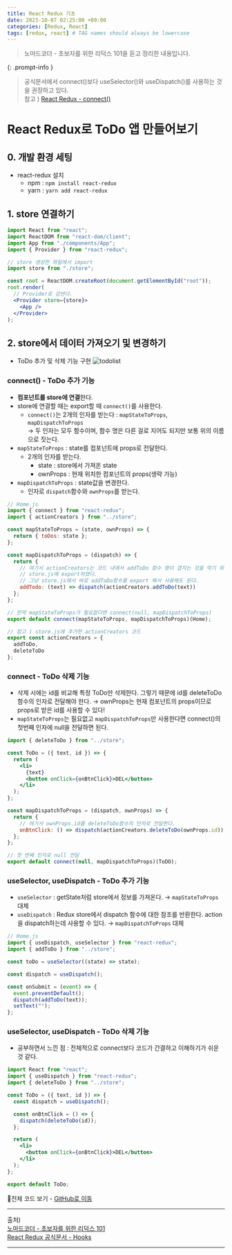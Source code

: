 ```yaml
---
title: React Redux 기초
date: 2023-10-07 02:25:00 +09:00
categories: [Redux, React]
tags: [redux, react] # TAG names should always be lowercase
---
```


> 노마드코더 - 초보자를 위한 리덕스 101을 듣고 정리한 내용입니다.

{: .prompt-info }

> 공식문서에서 connect()보다 useSelector()와 useDispatch()를 사용하는 것을 권장하고 있다.<br/>
> 참고 ) <a href='https://react-redux.js.org/api/connect' target="\_blank">React Redux - connect()</a>

# React Redux로 ToDo 앱 만들어보기

## 0. 개발 환경 세팅

- react-redux 설치
  - npm : `npm install react-redux`
  - yarn : `yarn add react-redux`

## 1. store 연결하기

```jsx
import React from "react";
import ReactDOM from "react-dom/client";
import App from "./components/App";
import { Provider } from "react-redux";

// store 생성한 파일에서 import
import store from "./store";

const root = ReactDOM.createRoot(document.getElementById("root"));
root.render(
  // Provider로 감싼다.
  <Provider store={store}>
    <App />
  </Provider>
);
```

## 2. store에서 데이터 가져오기 및 변경하기

- ToDo 추가 및 삭제 기능 구현
  ![todolist](https://github.com/DawonOh/DawonOh.github.io/assets/89020079/833d3662-5513-49b1-acbc-6c8db4dc0439)

### connect() - ToDo 추가 기능

- <b>컴포넌트를 store에 연결</b>한다.
- store에 연결할 때는 export할 때 `connect()`를 사용한다.
  - `connect()`는 2개의 인자를 받는다 : `mapStateToProps`, `mapDispatchToProps`<br/>
    → 두 인자는 모두 함수이며, 함수 명은 다른 걸로 지어도 되지만 보통 위의 이름으로 짓는다.
- `mapStateToProps` : state를 컴포넌트에 props로 전달한다.
  - 2개의 인자를 받는다.
    - state : store에서 가져온 state
    - ownProps : 현재 위치한 컴포넌트의 props(생략 가능)
- `mapDispatchToProps` : state값을 변경한다.
  - 인자로 `dispatch`함수와 `ownProps`를 받는다.

```jsx
// Home.js
import { connect } from "react-redux";
import { actionCreators } from "../store";

const mapStateToProps = (state, ownProps) => {
  return { toDos: state };
};

const mapDispatchToProps = (dispatch) => {
  return {
    // 여기서 actionCreators는 코드 내에서 addToDo 함수 명이 겹치는 것을 막기 위해서
    // store.js에 export하였다.
    // 그냥 store.js에서 바로 addToDo함수를 export 해서 사용해도 된다.
    addTodo: (text) => dispatch(actionCreators.addToDo(text))
  };
};

// 만약 mapStateToProps가 필요없다면 connect(null, mapDispatchToProps)
export default connect(mapStateToProps, mapDispatchToProps)(Home);

// 참고 ) store.js에 추가한 actionCreators 코드
export const actionCreators = {
  addToDo,
  deleteToDo
};
```

### connect - ToDo 삭제 기능

- 삭제 시에는 id를 비교해 특정 ToDo만 삭제한다. 그렇기 때문에 id를 deleteToDo함수의 인자로 전달해야 한다.
  → ownProps는 현재 컴포넌트의 props이므로 props로 받은 id를 사용할 수 있다!
- `mapStateToProps`는 필요없고 `mapDispatchToProps`만 사용한다면 connect()의 첫번째 인자에 null을 전달하면 된다.

```jsx
import { deleteToDo } from "../store";

const ToDo = ({ text, id }) => {
  return (
    <li>
      {text}
      <button onClick={onBtnClick}>DEL</button>
    </li>
  );
};

const mapDispatchToProps = (dispatch, ownProps) => {
  return {
    // 여기서 ownProps.id를 deleteToDo함수의 인자로 전달한다.
    onBtnClick: () => dispatch(actionCreators.deleteToDo(ownProps.id))
  };
};

// 첫 번째 인자로 null 전달
export default connect(null, mapDispatchToProps)(ToDO);
```

### useSelector, useDispatch - ToDo 추가 기능

- `useSelector` : getState처럼 store에서 정보를 가져온다. → `mapStateToProps` 대체
- `useDispatch` : Redux store에서 dispatch 함수에 대한 참조를 반환한다. action을 dispatch하는데 사용할 수 있다. → `mapDispatchToProps` 대체

```jsx
// Home.js
import { useDispatch, useSelector } from "react-redux";
import { addToDo } from "../store";

const toDo = useSelector((state) => state);

const dispatch = useDispatch();

const onSubmit = (event) => {
  event.preventDefault();
  dispatch(addToDo(text));
  setText("");
};
```

### useSelector, useDispatch - ToDo 삭제 기능

- 공부하면서 느낀 점 : 전체적으로 connect보다 코드가 간결하고 이해하기가 쉬운 것 같다.

```jsx
import React from "react";
import { useDispatch } from "react-redux";
import { deleteToDo } from "../store";

const ToDo = ({ text, id }) => {
  const dispatch = useDispatch();

  const onBtnClick = () => {
    dispatch(deleteToDo(id));
  };

  return (
    <li>
      <button onClick={onBtnClick}>DEL</button>
    </li>
  );
};

export default ToDo;
```

🙂전체 코드 보기 - <a href='https://github.com/DawonOh/vanilla-redux/tree/4.react_redux' target="\_blank">GitHub로 이동</a>

---

출처) <br/>
<a href='https://nomadcoders.co/redux-for-beginners/lobby' target="\_blank">노마드코더 - 초보자를 위한 리덕스 101</a><br/>
<a href='https://react-redux.js.org/api/hooks' target="\_blank">React Redux 공식문서 - Hooks</a>

---

<div class='giscus'></div>
<script src="https://giscus.app/client.js"
        data-repo="DawonOh/DawonOh.github.io"
        data-repo-id="R_kgDOJiw-zQ"
        data-category="Comments"
        data-category-id="DIC_kwDOJiw-zc4CWhdL"
        data-mapping="pathname"
        data-strict="0"
        data-reactions-enabled="1"
        data-emit-metadata="0"
        data-input-position="bottom"
        data-theme="preferred_color_scheme"
        data-lang="ko"
        crossorigin="anonymous"
        async>
</script>

